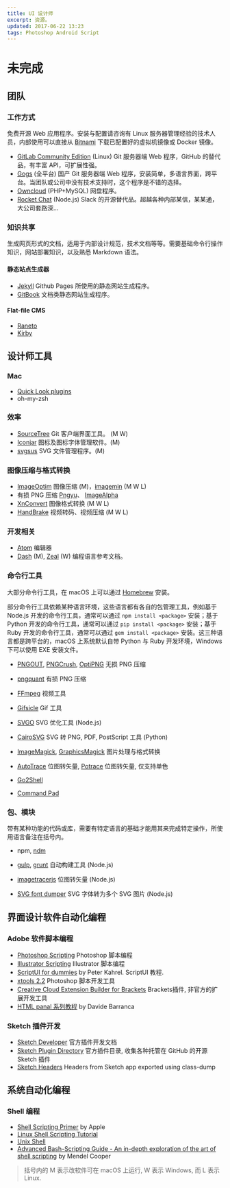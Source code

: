 ```yaml
---
title: UI 设计师
excerpt: 资源。
updated: 2017-06-22 13:23
tags: Photoshop Android Script
---
```


# 未完成

## 团队

### 工作方式

免费开源 Web 应用程序。安装与配置请咨询有 Linux 服务器管理经验的技术人员，内部使用可以直接从 [Bitnami](https://bitnami.com/) 下载已配置好的虚拟机镜像或 Docker 镜像。

- [GitLab Community Edition](https://about.gitlab.com/downloads/) (Linux) Git 服务器端 Web 程序，GitHub 的替代品，有丰富 API，可扩展性强。
- [Gogs](https://gogs.io/) (全平台) 国产 Git 服务器端 Web 程序，安装简单，多语言界面，跨平台。当团队或公司中没有技术支持时，这个程序是不错的选择。
- [Owncloud](https://owncloud.org/) (PHP+MySQL) 网盘程序。
- [Rocket Chat](https://rocket.chat/) (Node.js) Slack 的开源替代品。超越各种内部某信，某某通，大公司套路深...

### 知识共享

生成网页形式的文档，适用于内部设计规范，技术文档等等。需要基础命令行操作知识，网站部署知识，以及熟悉 Markdown 语法。

#### 静态站点生成器

- [Jekyll](http://jekyllrb.com/) Github Pages 所使用的静态网站生成程序。
- [GitBook](https://github.com/GitbookIO) 文档类静态网站生成程序。

#### Flat-file CMS

- [Raneto](http://raneto.com/)
- [Kirby](https://getkirby.com/)

## 设计师工具

### Mac

- [Quick Look plugins](https://github.com/sindresorhus/quick-look-plugins)
- oh-my-zsh

### 效率

- [SourceTree](https://www.sourcetreeapp.com/) Git 客户端界面工具。 (M W)
- [Iconjar](http://geticonjar.com/) 图标及图标字体管理软件。(M)
- [svgsus](http://www.svgs.us/) SVG 文件管理程序。(M)

### 图像压缩与格式转换

- [ImageOptim](https://imageoptim.com/) 图像压缩 (M)，[imagemin](https://github.com/imagemin/imagemin-app) (M W L)
- 有损 PNG 压缩 [Pngyu](http://nukesaq88.github.io/Pngyu/)、 [ImageAlpha](https://pngmini.com/)
- [XnConvert](http://www.xnview.com/en/xnconvert/) 图像格式转换 (M W L)
- [HandBrake](https://handbrake.fr/) 视频转码、视频压缩 (M W L)

### 开发相关

- [Atom](https://atom.io/) 编辑器
- [Dash](https://kapeli.com/dash)  (M), [Zeal](https://zealdocs.org/) (W) 编程语言参考文档。

### 命令行工具

大部分命令行工具，在 macOS 上可以通过 [Homebrew](http://brew.sh/) 安装。

部分命令行工具依赖某种语言环境，这些语言都有各自的包管理工具，例如基于 Node.js 开发的命令行工具，通常可以通过 `npm install <package>` 安装；基于 Python 开发的命令行工具，通常可以通过 `pip install <package>` 安装；基于 Ruby 开发的命令行工具，通常可以通过 `gem install <package>` 安装。这三种语言都是跨平台的，macOS 上系统默认自带 Python 与 Ruby 开发环境，Windows 下可以使用 EXE 安装文件。

- [PNGOUT](http://advsys.net/ken/utils.htm), [PNGCrush](http://pmt.sourceforge.net/pngcrush/), [OptiPNG](http://optipng.sourceforge.net/) 无损 PNG 压缩
- [pngquant](https://pngquant.org/) 有损 PNG 压缩
- [FFmpeg](http://ffmpeg.org/) 视频工具
- [Gifsicle](http://www.lcdf.org/gifsicle/) Gif 工具
- [SVGO](https://github.com/svg/svgo) SVG 优化工具 (Node.js)
- [CairoSVG](http://cairosvg.org/) SVG 转 PNG, PDF, PostScript 工具 (Python)
- [ImageMagick](http://www.imagemagick.org/), [GraphicsMagick](http://www.graphicsmagick.org/)  图片处理与格式转换
- [AutoTrace](http://autotrace.sourceforge.net/) 位图转矢量, [Potrace](http://potrace.sourceforge.net) 位图转矢量, 仅支持单色



- [Go2Shell](http://zipzapmac.com/Go2Shell)
- [Command Pad](https://github.com/supnate/command-pad)

### 包、模块

带有某种功能的代码或库，需要有特定语言的基础才能用其来完成特定操作，所使用语言备注在括号内。

- npm, [ndm](https://github.com/720kb/ndm)


- [gulp](http://gulpjs.com/), [grunt](http://gruntjs.com/) 自动构建工具 (Node.js)
- [imagetracerjs](https://github.com/jankovicsandras/imagetracerjs) 位图转矢量 (Node.js)
- [SVG font dumper](https://github.com/fontello/svg-font-dump) SVG 字体转为多个 SVG 图片 (Node.js)

## 界面设计软件自动化编程

### Adobe 软件脚本编程

- [Photoshop Scripting](http://www.adobe.com/devnet/photoshop/scripting.html) Photoshop 脚本编程
- [Illustrator Scripting](http://www.adobe.com/devnet/illustrator/scripting.html) Illustrator 脚本编程
- [ScriptUI for dummies](http://www.kahrel.plus.com/indesign/scriptui.html)  by Peter Kahrel. ScriptUI 教程.
- [xtools 2.2](http://sourceforge.net/projects/ps-scripts/files/xtools/v2.2/)  Photoshop 脚本开发工具
- [Creative Cloud Extension Builder for Brackets](http://davidderaedt.github.io/CC-Extension-Builder-for-Brackets/)  Brackets插件, 非官方的扩展开发工具
- [HTML panal 系列教程](http://www.davidebarranca.com/category/code/html-panels/) by Davide Barranca

### Sketch 插件开发

- [Sketch Developer](http://developer.sketchapp.com/)  官方插件开发文档
- [Sketch Plugin Directory](https://github.com/sketchplugins/plugin-directory)  官方插件目录, 收集各种托管在 GitHub 的开源 Sketch 插件
- [Sketch Headers](https://github.com/abynim/Sketch-Headers) Headers from Sketch app exported using class-dump

## 系统自动化编程

### Shell 编程

- [Shell Scripting Primer](https://developer.apple.com/library/mac/documentation/OpenSource/Conceptual/ShellScripting/shell_scripts/shell_scripts.html) by Apple
- [Linux Shell Scripting Tutorial](https://bash.cyberciti.biz/guide/Main_Page)
- [Unix Shell](http://www.tutorialspoint.com/unix/unix-shell.htm)
- [Advanced Bash-Scripting Guide - An in-depth exploration of the art of shell scripting](http://tldp.org/LDP/abs/html/) by Mendel Cooper


> 括号内的 M 表示改软件可在 macOS 上运行, W 表示 Windows, 而 L 表示 Linux.
